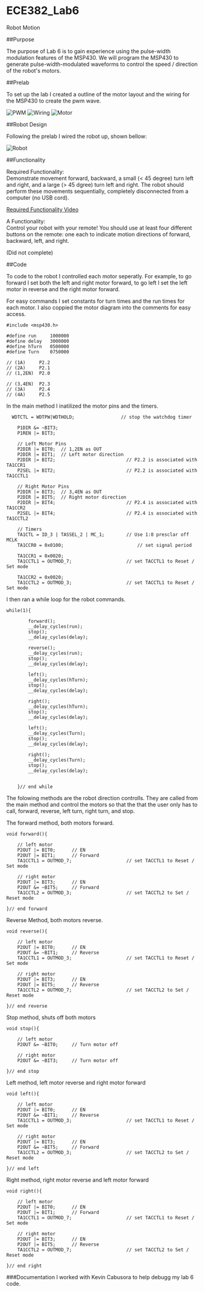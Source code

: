 ECE382_Lab6
===========
Robot Motion

##Purpose

The purpose of Lab 6 is to gain experience using the pulse-width modulation features of the MSP430. We will program the MSP430 to generate pulse-width-modulated waveforms to control the speed / direction of the robot's motors.   

##Prelab

To set up the lab I created a outline of the motor layout and the wiring for the MSP430 to create the pwm wave.

![PWM](https://github.com/KyleJonas/ECE382/blob/master/Lab%206/Pictures/2014-11-18%2014.14.36.jpg "PWM")
![Wiring](https://github.com/KyleJonas/ECE382/blob/master/Lab%206/Pictures/2014-11-18%2014.14.57.jpg "Wiring")
![Motor](https://github.com/KyleJonas/ECE382/blob/master/Lab%206/Pictures/2014-11-18%2014.15.08.jpg "Motor")

##Robot Design

Following the prelab I wired the robot up, shown bellow:

![Robot](https://github.com/KyleJonas/ECE382/blob/master/Lab%206/Pictures/Robot.jpg "Robot")

##Functionality

Required Functionality:   
Demonstrate movement forward, backward, a small (< 45 degree) turn left and right, and a large (> 45 dgree) turn left and right. The robot should perform these movements sequentially, completely disconnected from a computer (no USB cord).   

[Required Functionality Video](http://youtu.be/17MfBPkFUA0)   

A Functionality:   
Control your robot with your remote! You should use at least four different buttons on the remote: one each to indicate motion directions of forward, backward, left, and right.   

(Did not complete)   

##Code

To code to the robot I controlled each motor seperatly. For example, to go forward I set both the left and right motor forward, to go left I set the left motor in reverse and the right motor forward.

For easy commands I set constants for turn times and the run times for each motor. I also coppied the motor diagram into the comments for easy access.
```
#include <msp430.h>

#define run 	1000000
#define delay 	3000000
#define hTurn	0500000
#define	Turn	0750000

// (1A)		P2.2
// (2A)		P2.1
// (1,2EN)	P2.0

// (3,4EN)	P2.3
// (3A)		P2.4
// (4A)		P2.5
```

In the main method I inatilized the motor pins and the timers.
```
  WDTCTL = WDTPW|WDTHOLD;                 // stop the watchdog timer

	P1DIR &= ~BIT3;
	P1REN |= BIT3;

	// Left Motor Pins
	P2DIR |= BIT0;	// 1,2EN as OUT
	P2DIR |= BIT1;  // Left motor direction
	P2DIR |= BIT2;							// P2.2 is associated with TA1CCR1
	P2SEL |= BIT2;							// P2.2 is associated with TA1CCTL1

	// Right Motor Pins
	P2DIR |= BIT3;  // 3,4EN as OUT
	P2DIR |= BIT5;  // Right motor direction
	P2DIR |= BIT4;							// P2.4 is associated with TA1CCR2
	P2SEL |= BIT4;							// P2.4 is associated with TA1CCTL2

	// Timers
	TA1CTL = ID_3 | TASSEL_2 | MC_1;		// Use 1:8 presclar off MCLK
	TA1CCR0 = 0x0100;							// set signal period

	TA1CCR1 = 0x0020;
	TA1CCTL1 = OUTMOD_7;					// set TACCTL1 to Reset / Set mode

	TA1CCR2 = 0x0020;
	TA1CCTL2 = OUTMOD_3;					// set TACCTL1 to Reset / Set mode
```

I then ran a while loop for the robot commands.
```
while(1){

    	forward();
    	__delay_cycles(run);
    	stop();
    	__delay_cycles(delay);

  	    reverse();
 	    __delay_cycles(run);
   	    stop();
   	    __delay_cycles(delay);

   	    left();
 	    __delay_cycles(hTurn);
   	    stop();
   	    __delay_cycles(delay);

   	    right();
 	    __delay_cycles(hTurn);
   	    stop();
   	    __delay_cycles(delay);

   	    left();
 	    __delay_cycles(Turn);
   	    stop();
   	    __delay_cycles(delay);

   	    right();
 	    __delay_cycles(Turn);
   	    stop();
   	    __delay_cycles(delay);


    }// end while
```

The folowing methods are the robot direction controlls. They are called from the main method and control the motors so that the that the user only has to call, forward, reverse, left turn, right turn, and stop.

The forward method, both motors forward.
```
void forward(){

	// left motor
	P2OUT |= BIT0;		// EN
	P2OUT |= BIT1;		// Forward
	TA1CCTL1 = OUTMOD_7;					// set TACCTL1 to Reset / Set mode

	// right motor
	P2OUT |= BIT3;		// EN
	P2OUT &= ~BIT5;		// Forward
	TA1CCTL2 = OUTMOD_3;					// set TACCTL2 to Set / Reset mode

}// end forward
```

Reverse Method, both motors reverse.
```
void reverse(){

	// left motor
	P2OUT |= BIT0;		// EN
	P2OUT &= ~BIT1;		// Reverse
	TA1CCTL1 = OUTMOD_3;					// set TACCTL1 to Reset / Set mode

	// right motor
	P2OUT |= BIT3;		// EN
	P2OUT |= BIT5;		// Reverse
	TA1CCTL2 = OUTMOD_7;					// set TACCTL2 to Set / Reset mode

}// end reverse
```

Stop method, shuts off both motors
```
void stop(){

	// left motor
	P2OUT &= ~BIT0;		// Turn motor off

	// right motor
	P2OUT &= ~BIT3;		// Turn motor off

}// end stop
```

Left method, left motor reverse and right motor forward
```
void left(){

	// left motor
	P2OUT |= BIT0;		// EN
	P2OUT &= ~BIT1;		// Reverse
	TA1CCTL1 = OUTMOD_3;					// set TACCTL1 to Reset / Set mode

	// right motor
	P2OUT |= BIT3;		// EN
	P2OUT &= ~BIT5;		// Forward
	TA1CCTL2 = OUTMOD_3;					// set TACCTL2 to Set / Reset mode

}// end left
```

Right method, right motor reverse and left motor forward
```
void right(){

	// left motor
	P2OUT |= BIT0;		// EN
	P2OUT |= BIT1;		// Forward
	TA1CCTL1 = OUTMOD_7;					// set TACCTL1 to Reset / Set mode

	// right motor
	P2OUT |= BIT3;		// EN
	P2OUT |= BIT5;		// Reverse
	TA1CCTL2 = OUTMOD_7;					// set TACCTL2 to Set / Reset mode

}// end right
```


###Documentation
I worked with Kevin Cabusora to help debugg my lab 6 code.
